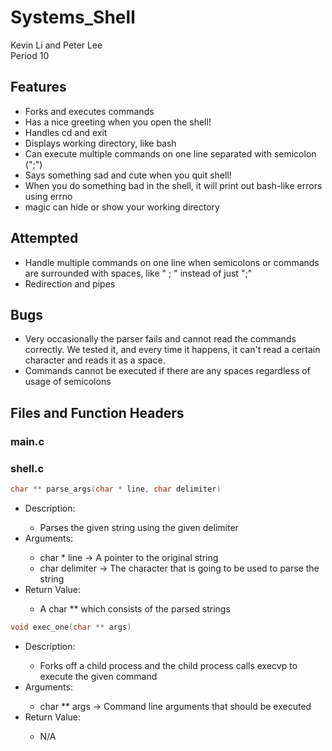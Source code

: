 # Systems_Shell
Kevin Li and Peter Lee
<br>
Period 10

<h2> Features </h2>
<ul>
<li> Forks and executes commands </li>
<li> Has a nice greeting when you open the shell! </li>
<li> Handles cd and exit </li>
<li> Displays working directory, like bash </li>
<li> Can execute multiple commands on one line separated with semicolon (";") </li>
<li> Says something sad and cute when you quit shell! </li>
<li> When you do something bad in the shell, it will print out bash-like errors using errno </li>
<li> magic can hide or show your working directory </li>
</ul>

<h2> Attempted </h2>
<ul>
<li> Handle multiple commands on one line when semicolons or commands are surrounded with spaces, like " ; " instead of just ";" </li>
<li> Redirection and pipes </li>
</ul>

<h2> Bugs </h2>
<ul>
<li> Very occasionally the parser fails and cannot read the commands correctly. We tested it, and every time it happens, it can't read a certain character and reads it as a space. </li>
<li> Commands cannot be executed if there are any spaces regardless of usage of semicolons </li>
</ul>

<h2> Files and Function Headers </h2>
<h3> main.c </h3>

<h3> shell.c </h3>

```c
char ** parse_args(char * line, char delimiter)
```
  <ul>
  <li>Description:</li>
    <ul>
      <li>Parses the given string using the given delimiter</li>
    </ul>
  <li>Arguments:</li>
    <ul>
      <li>char * line -> A pointer to the original string</li>
      <li>char delimiter -> The character that is going to be used to parse the string</li>
    </ul>
  <li>Return Value:</li>
    <ul>
      <li>A char ** which consists of the parsed strings</li>
    </ul>
  </ul>
  
  ```c
void exec_one(char ** args)
  ```
  <ul>
  <li>Description:</li>
    <ul>
      <li>Forks off a child process and the child process calls execvp to execute the given command</li>
    </ul>
  <li>Arguments:</li>
    <ul>
      <li>char ** args -> Command line arguments that should be executed</li>
    </ul>
  <li>Return Value:</li>
    <ul>
      <li>N/A</li>
    </ul>
  </ul>
